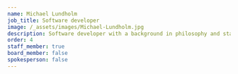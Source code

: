 ```yaml
---
name: Michael Lundholm
job_title: Software developer
image: /_assets/images/Michael-Lundholm.jpg
description: Software developer with a background in philosophy and start-ups.
order: 4
staff_member: true
board_member: false
spokesperson: false
---
```

